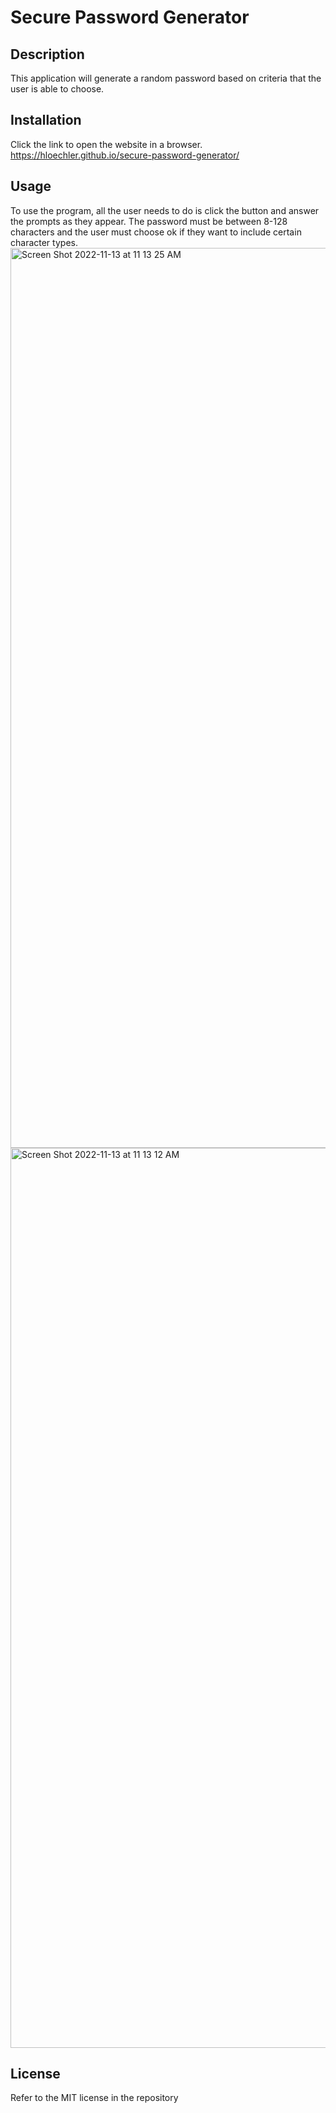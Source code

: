 # Secure Password Generator
## Description
This application will generate a random password based on criteria that the user is able to choose. 
## Installation
Click the link to open the website in a browser.
https://hloechler.github.io/secure-password-generator/
## Usage
To use the program, all the user needs to do is click the button and answer the prompts as they appear. The password must be between 8-128 characters and the user must choose ok if they want to include certain character types.
<img width="1440" alt="Screen Shot 2022-11-13 at 11 13 25 AM" src="https://user-images.githubusercontent.com/111337363/201539926-66bddd2b-1b9b-46e3-8cb6-e8a1f00fe7e0.png">
<img width="1440" alt="Screen Shot 2022-11-13 at 11 13 12 AM" src="https://user-images.githubusercontent.com/111337363/201539936-37787843-9a5c-44ea-993c-673f9f33318c.png">
## License
Refer to the MIT license in the repository
